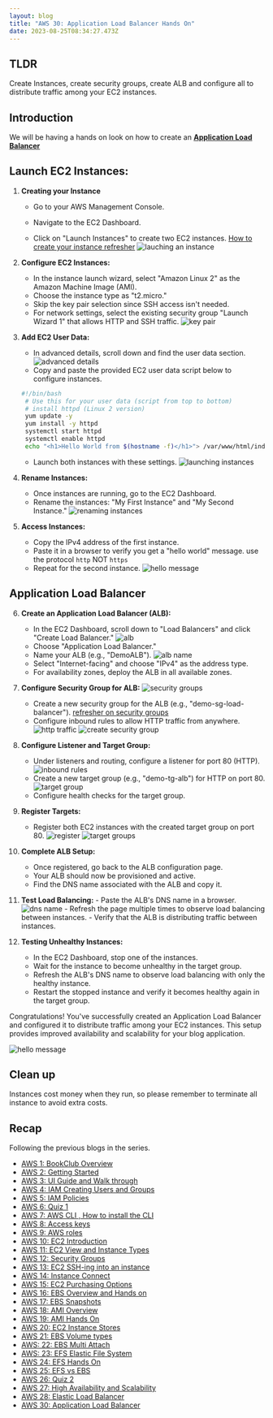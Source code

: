 ```yaml
---
layout: blog
title: "AWS 30: Application Load Balancer Hands On"
date: 2023-08-25T08:34:27.473Z
---
```


## TLDR

Create Instances, create security groups, create ALB and configure all to distribute traffic among your EC2 instances.

## Introduction

We will be having a hands on look on how to create an [**Application Load Balancer**](https://magicishaqblog.netlify.app/ApplicationLoadBalancer/2023-08-18-aws-29-applicaton-load-balancer/)

## Launch EC2 Instances:

1. **Creating your Instance**  
    - Go to your AWS Management Console.

   - Navigate to the EC2 Dashboard.
   - Click on "Launch Instances" to create two EC2 instances.
     [How to create your instance refresher](https://magicishaqblog.netlify.app/2023-02-24-aws-10-EC2/#instance)
     ![lauching an instance](/blog/src/images/30/alb1.png)

2. **Configure EC2 Instances:**

   - In the instance launch wizard, select "Amazon Linux 2" as the Amazon Machine Image (AMI).
   - Choose the instance type as "t2.micro."
   - Skip the key pair selection since SSH access isn't needed.
   - For network settings, select the existing security group "Launch Wizard 1" that allows HTTP and SSH traffic.
     ![key pair](/blog/src/images/30/alb2.png)

3. **Add EC2 User Data:**

   - In advanced details, scroll down and find the user data section.
     ![advanced details](/blog/src/images/30/alb3.png)
   - Copy and paste the provided EC2 user data script below to configure instances.

   ```bash
   #!/bin/bash
    # Use this for your user data (script from top to bottom)
    # install httpd (Linux 2 version)
    yum update -y
    yum install -y httpd
    systemctl start httpd
    systemctl enable httpd
    echo "<h1>Hello World from $(hostname -f)</h1>"> /var/www/html/index.html
   ```

   - Launch both instances with these settings.
     ![launching instances](/blog/src/images/30/alb5.png)

4. **Rename Instances:**

   - Once instances are running, go to the EC2 Dashboard.
   - Rename the instances: "My First Instance" and "My Second Instance."
     ![renaming instances](/blog/src/images/30/alb6.png)

5. **Access Instances:**
   - Copy the IPv4 address of the first instance.
   - Paste it in a browser to verify you get a "hello world" message. use the protocol `http` NOT `https`
   - Repeat for the second instance.
     ![hello message](/blog/src/images/30/alb7.png)

## Application Load Balancer

6. **Create an Application Load Balancer (ALB):**

   - In the EC2 Dashboard, scroll down to "Load Balancers" and click "Create Load Balancer."
     ![alb](/blog/src/images/30/alb8.png)
   - Choose "Application Load Balancer."
   - Name your ALB (e.g., "DemoALB").
     ![alb name](/blog/src/images/30/alb9.png)
   - Select "Internet-facing" and choose "IPv4" as the address type.
   - For availability zones, deploy the ALB in all available zones.

7. **Configure Security Group for ALB:**
   ![security groups](/blog/src/images/30/alb10.png)

   - Create a new security group for the ALB (e.g., "demo-sg-load-balancer"). [refresher on security groups](https://magicishaqblog.netlify.app/2023-03-10-aws-12-security-groups)
   - Configure inbound rules to allow HTTP traffic from anywhere.
     ![http traffic](/blog/src/images/30/alb11.png)
     ![create security group](/blog/src/images/30/alb13.png)

8. **Configure Listener and Target Group:**

   - Under listeners and routing, configure a listener for port 80 (HTTP).
     ![inbound rules](/blog/src/images/30/alb12.png)
   - Create a new target group (e.g., "demo-tg-alb") for HTTP on port 80.
     ![target group](/blog/src/images/30/alb15.png)
   - Configure health checks for the target group.

9. **Register Targets:**

   - Register both EC2 instances with the created target group on port 80.
     ![register](/blog/src/images/30/alb16.png)
     ![target groups](/blog/src/images/30/alb17.png)

10. **Complete ALB Setup:**
    - Once registered, go back to the ALB configuration page.
    - Your ALB should now be provisioned and active.
    - Find the DNS name associated with the ALB and copy it.
11. **Test Load Balancing:** - Paste the ALB's DNS name in a browser.
    ![dns name](/blog/src/images/30/alb20.png) - Refresh the page multiple times to observe load balancing between instances. - Verify that the ALB is distributing traffic between instances.

12. **Testing Unhealthy Instances:**
    - In the EC2 Dashboard, stop one of the instances.
    - Wait for the instance to become unhealthy in the target group.
    - Refresh the ALB's DNS name to observe load balancing with only the healthy instance.
    - Restart the stopped instance and verify it becomes healthy again in the target group.

Congratulations! You've successfully created an Application Load Balancer and configured it to distribute traffic among your EC2 instances. This setup provides improved availability and scalability for your blog application.

![hello message](/blog/src/images/30/7.png)

## Clean up

Instances cost money when they run, so please remember to terminate all instance to avoid extra costs.

## Recap

Following the previous blogs in the series.

- [AWS 1: BookClub Overview](https://magicishaqblog.netlify.app/aws/)
- [AWS 2: Getting Started](https://magicishaqblog.netlify.app/2023-01-23-aws-2-getting-started/)
- [AWS 3: UI Guide and Walk through](https://magicishaqblog.netlify.app/2023-01-27-aws-3-UI-guide-and-walkthrough)
- [AWS 4: IAM Creating Users and Groups](https://magicishaqblog.netlify.app/2023-01-28-aws-4-IAM)
- [AWS 5: IAM Policies](https://magicishaqblog.netlify.app/2023-02-03-aws-5-IAM-polices)
- [AWS 6: Quiz 1 ](https://magicishaqblog.netlify.app/aws-quiz-one)
- [AWS 7: AWS CLI , How to install the CLI](https://magicishaqblog.netlify.app/2023-10-03-aws-7-cli)
- [AWS 8: Access keys](https://magicishaqblog.netlify.app/2023-10-03-aws-8-access-keys)
- [AWS 9: AWS roles](https://magicishaqblog.netlify.app/2023-02-17-aws-9-roles)
- [AWS 10: EC2 Introduction](https://magicishaqblog.netlify.app/2023-02-24-aws-10-EC2/)
- [AWS 11: EC2 View and Instance Types](https://magicishaqblog.netlify.app/2023-03-03-aws-11-EC2-View-and-instance-types)
- [AWS 12: Security Groups](https://magicishaqblog.netlify.app/2023-03-10-aws-12-security-groups)
- [AWS 13: EC2 SSH-ing into an instance](https://magicishaqblog.netlify.app/2023-03-17-aws-13-ssh)
- [AWS 14: Instance Connect](https://magicishaqblog.netlify.app/2023-03-24-aws-14-instance-connect)
- [AWS 15: EC2 Purchasing Options](https://magicishaqblog.netlify.app/2023-03-31-aws-15-EC2-purchasing-options)
- [AWS 16: EBS Overview and Hands on](https://magicishaqblog.netlify.app/2023-04-14-aws-16-EBS-Overview-and-Hands-On)
- [AWS 17: EBS Snapshots](https://magicishaqblog.netlify.app/2023-04-21-aws-17-ebs-snapshots)
- [AWS 18: AMI Overview](https://magicishaqblog.netlify.app/2023-04-28-aws-18-ami)
- [AWS 19: AMI Hands On](https://magicishaqblog.netlify.app/2023-06-02-aws-19-AMI-Hands-On)
- [AWS 20: EC2 Instance Stores](https://magicishaqblog.netlify.app/2023-06-09-aws-20-EC2-Instance-Store)
- [AWS 21: EBS Volume types](https://magicishaqblog.netlify.app/2023-06-16-aws-21-EBS-volume-types)
- [AWS: 22: EBS Multi Attach](https://magicishaqblog.netlify.app/2023-06-23-aws-22-EBS-Multi-Attach)
- [AWS: 23: EFS Elastic File System](https://magicishaqblog.netlify.app/2023-06-30-aws-23-EFS-Elastic-File-System)
- [AWS 24: EFS Hands On](https://magicishasblog.netlify.app/2023-07-07-aws-24-EFS-Hands-On)
- [AWS 25: EFS vs EBS](https://magicishasblog.netlify.app/2023-07-14-aws-25-EFS-vs-EBS)
- [AWS 26: Quiz 2](https://magicishaqblog.netlify.app/quiz-2/2023-07-21-aws-26-quiz-2/)
- [AWS 27: High Availability and Scalability ](https://magicishaqblog.netlify.app/section6/2023-07-28-high_availability_and_scalability/)
- [AWS 28: Elastic Load Balancer](https://magicishaqblog.netlify.app/ElasticLoadBalancing/2023-08-11-aws-28-elastic-load-balancing/)
- [AWS 30: Application Load Balancer](https://magicishaqblog.netlify.app/ApplicationLoadBalancer/2023-08-18-aws-29-applicaton-load-balancer/)
